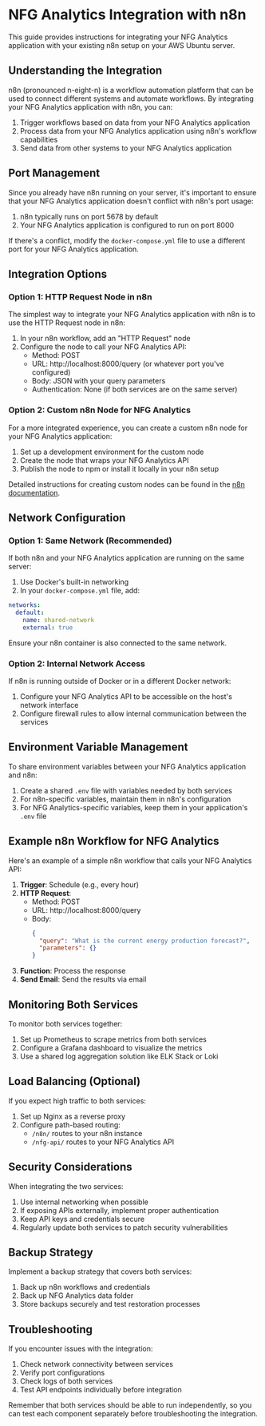 # NFG Analytics Integration with n8n

This guide provides instructions for integrating your NFG Analytics application with your existing n8n setup on your AWS Ubuntu server.

## Understanding the Integration

n8n (pronounced n-eight-n) is a workflow automation platform that can be used to connect different systems and automate workflows. By integrating your NFG Analytics application with n8n, you can:

1. Trigger workflows based on data from your NFG Analytics application
2. Process data from your NFG Analytics application using n8n's workflow capabilities
3. Send data from other systems to your NFG Analytics application

## Port Management

Since you already have n8n running on your server, it's important to ensure that your NFG Analytics application doesn't conflict with n8n's port usage:

1. n8n typically runs on port 5678 by default
2. Your NFG Analytics application is configured to run on port 8000

If there's a conflict, modify the `docker-compose.yml` file to use a different port for your NFG Analytics application.

## Integration Options

### Option 1: HTTP Request Node in n8n

The simplest way to integrate your NFG Analytics application with n8n is to use the HTTP Request node in n8n:

1. In your n8n workflow, add an "HTTP Request" node
2. Configure the node to call your NFG Analytics API:
   - Method: POST
   - URL: http://localhost:8000/query (or whatever port you've configured)
   - Body: JSON with your query parameters
   - Authentication: None (if both services are on the same server)

### Option 2: Custom n8n Node for NFG Analytics

For a more integrated experience, you can create a custom n8n node for your NFG Analytics application:

1. Set up a development environment for the custom node
2. Create the node that wraps your NFG Analytics API
3. Publish the node to npm or install it locally in your n8n setup

Detailed instructions for creating custom nodes can be found in the [n8n documentation](https://docs.n8n.io/integrations/creating-nodes/).

## Network Configuration

### Option 1: Same Network (Recommended)

If both n8n and your NFG Analytics application are running on the same server:

1. Use Docker's built-in networking
2. In your `docker-compose.yml` file, add:

```yaml
networks:
  default:
    name: shared-network
    external: true
```

Ensure your n8n container is also connected to the same network.

### Option 2: Internal Network Access

If n8n is running outside of Docker or in a different Docker network:

1. Configure your NFG Analytics API to be accessible on the host's network interface
2. Configure firewall rules to allow internal communication between the services

## Environment Variable Management

To share environment variables between your NFG Analytics application and n8n:

1. Create a shared `.env` file with variables needed by both services
2. For n8n-specific variables, maintain them in n8n's configuration
3. For NFG Analytics-specific variables, keep them in your application's `.env` file

## Example n8n Workflow for NFG Analytics

Here's an example of a simple n8n workflow that calls your NFG Analytics API:

1. **Trigger**: Schedule (e.g., every hour)
2. **HTTP Request**:
   - Method: POST
   - URL: http://localhost:8000/query
   - Body: 
     ```json
     {
       "query": "What is the current energy production forecast?",
       "parameters": {}
     }
     ```
3. **Function**: Process the response
4. **Send Email**: Send the results via email

## Monitoring Both Services

To monitor both services together:

1. Set up Prometheus to scrape metrics from both services
2. Configure a Grafana dashboard to visualize the metrics
3. Use a shared log aggregation solution like ELK Stack or Loki

## Load Balancing (Optional)

If you expect high traffic to both services:

1. Set up Nginx as a reverse proxy
2. Configure path-based routing:
   - `/n8n/` routes to your n8n instance
   - `/nfg-api/` routes to your NFG Analytics API

## Security Considerations

When integrating the two services:

1. Use internal networking when possible
2. If exposing APIs externally, implement proper authentication
3. Keep API keys and credentials secure
4. Regularly update both services to patch security vulnerabilities

## Backup Strategy

Implement a backup strategy that covers both services:

1. Back up n8n workflows and credentials
2. Back up NFG Analytics data folder
3. Store backups securely and test restoration processes

## Troubleshooting

If you encounter issues with the integration:

1. Check network connectivity between services
2. Verify port configurations
3. Check logs of both services
4. Test API endpoints individually before integration

Remember that both services should be able to run independently, so you can test each component separately before troubleshooting the integration.
